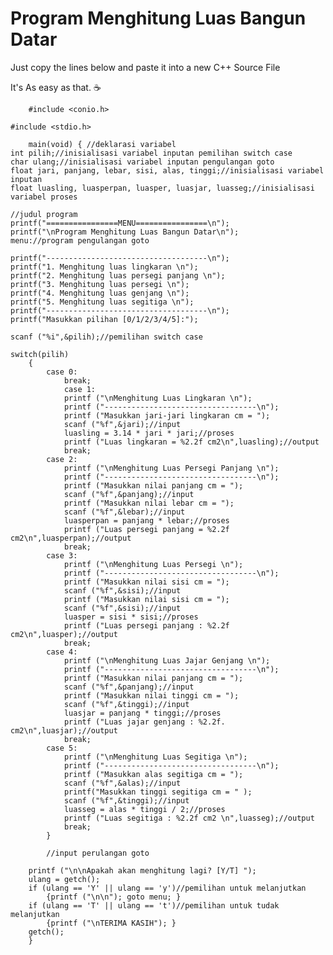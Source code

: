    # Program Menghitung Luas Bangun Datar

Just copy the lines below and paste it into a new C++ Source File

It's As easy as that. :coffee: 





        #include <conio.h>
        
	#include <stdio.h>

        main(void) { //deklarasi variabel
	int pilih;//inisialisasi variabel inputan pemilihan switch case 
	char ulang;//inisialisasi variabel inputan pengulangan goto 
	float jari, panjang, lebar, sisi, alas, tinggi;//inisialisasi variabel inputan 
	float luasling, luasperpan, luasper, luasjar, luasseg;//inisialisasi variabel proses 
	
	//judul program 
	printf("================MENU================\n"); 
	printf("\nProgram Menghitung Luas Bangun Datar\n");
	menu://program pengulangan goto
	
	printf("------------------------------------\n");
	printf("1. Menghitung luas lingkaran \n");
	printf("2. Menghitung luas persegi panjang \n");
	printf("3. Menghitung luas persegi \n");
	printf("4. Menghitung luas genjang \n");
	printf("5. Menghitung luas segitiga \n");
	printf("------------------------------------\n");
	printf("Masukkan pilihan [0/1/2/3/4/5]:");
	
	scanf ("%i",&pilih);//pemilihan switch case
	
	switch(pilih)
		{
			case 0:
				break;
				case 1:
				printf ("\nMenghitung Luas Lingkaran \n");
				printf ("----------------------------------\n");
				printf ("Masukkan jari-jari lingkaran cm = ");
				scanf ("%f",&jari);//input
				luasling = 3.14 * jari * jari;//proses
				printf ("Luas lingkaran = %2.2f cm2\n",luasling);//output
				break;
			case 2:
				printf ("\nMenghitung Luas Persegi Panjang \n");
				printf ("----------------------------------\n");
				printf ("Masukkan nilai panjang cm = ");
				scanf ("%f",&panjang);//input
				printf ("Masukkan nilai lebar cm = ");
				scanf ("%f",&lebar);//input
				luasperpan = panjang * lebar;//proses
				printf ("Luas persegi panjang = %2.2f cm2\n",luasperpan);//output
				break;
			case 3:
				printf ("\nMenghitung Luas Persegi \n");
				printf ("----------------------------------\n");
				printf ("Masukkan nilai sisi cm = ");
				scanf ("%f",&sisi);//input
				printf ("Masukkan nilai sisi cm = ");
				scanf ("%f",&sisi);//input
				luasper = sisi * sisi;//proses
				printf ("Luas persegi panjang : %2.2f cm2\n",luasper);//output
				break;
			case 4:
				printf ("\nMenghitung Luas Jajar Genjang \n"); 
				printf ("----------------------------------\n");
				printf ("Masukkan nilai panjang cm = ");
				scanf ("%f",&panjang);//input
				printf ("Masukkan nilai tinggi cm = ");
				scanf ("%f",&tinggi);//input
				luasjar = panjang * tinggi;//proses
				printf ("Luas jajar genjang : %2.2f. cm2\n",luasjar);//output
				break;
			case 5:
				printf ("\nMenghitung Luas Segitiga \n");
				printf ("----------------------------------\n");
				printf ("Masukkan alas segitiga cm = ");
				scanf ("%f",&alas);//input
				printf("Masukkan tinggi segitiga cm = " );
				scanf ("%f",&tinggi);//input
				luasseg = alas * tinggi / 2;//proses
				printf ("Luas segitiga : %2.2f cm2 \n",luasseg);//output
				break; 
			}
				
			//input perulangan goto
				
		printf ("\n\nApakah akan menghitung lagi? [Y/T] ");
		ulang = getch();
		if (ulang == 'Y' || ulang == 'y')//pemilihan untuk melanjutkan 
			{printf ("\n\n"); goto menu; }
		if (ulang == 'T' || ulang == 't')//pemilihan untuk tudak melanjutkan
			{printf ("\nTERIMA KASIH"); }
		getch();
		}
